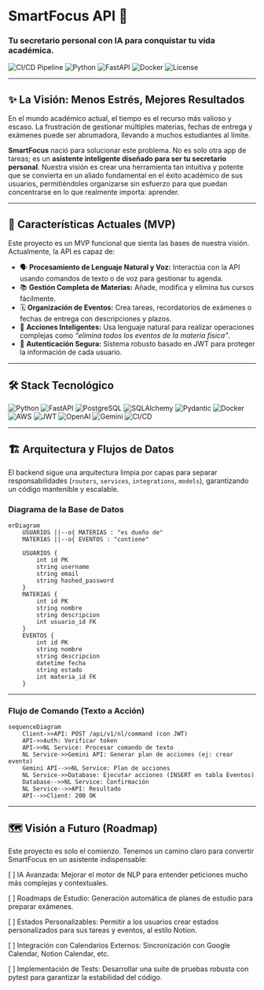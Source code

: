 # SmartFocus API 🚀

### Tu secretario personal con IA para conquistar tu vida académica.

![CI/CD Pipeline](https://github.com/InakiMerino0/smartfocusBackend/actions/workflows/main.yml/badge.svg)
![Python](https://img.shields.io/badge/Python-3776AB?style=for-the-badge&logo=python&logoColor=white)
![FastAPI](https://img.shields.io/badge/FastAPI-009688?style=for-the-badge&logo=fastapi&logoColor=white)
![Docker](https://img.shields.io/badge/Docker-2496ED?style=for-the-badge&logo=docker&logoColor=white)
![License](https://img.shields.io/badge/License-MIT-yellow.svg?style=for-the-badge)

---

## ✨ La Visión: Menos Estrés, Mejores Resultados

En el mundo académico actual, el tiempo es el recurso más valioso y escaso. La frustración de gestionar múltiples materias, fechas de entrega y exámenes puede ser abrumadora, llevando a muchos estudiantes al límite.

**SmartFocus** nació para solucionar este problema. No es solo otra app de tareas; es un **asistente inteligente diseñado para ser tu secretario personal**. Nuestra visión es crear una herramienta tan intuitiva y potente que se convierta en un aliado fundamental en el éxito académico de sus usuarios, permitiéndoles organizarse sin esfuerzo para que puedan concentrarse en lo que realmente importa: aprender.


---

## 🎯 Características Actuales (MVP)

Este proyecto es un MVP funcional que sienta las bases de nuestra visión. Actualmente, la API es capaz de:

* 🗣️ **Procesamiento de Lenguaje Natural y Voz:** Interactúa con la API usando comandos de texto o de voz para gestionar tu agenda.
* 📚 **Gestión Completa de Materias:** Añade, modifica y elimina tus cursos fácilmente.
* 🗓️ **Organización de Eventos:** Crea tareas, recordatorios de exámenes o fechas de entrega con descripciones y plazos.
* 🤖 **Acciones Inteligentes:** Usa lenguaje natural para realizar operaciones complejas como *"elimina todos los eventos de la materia física"*.
* 🔐 **Autenticación Segura:** Sistema robusto basado en JWT para proteger la información de cada usuario.

---

## 🛠️ Stack Tecnológico

![Python](https://img.shields.io/badge/Python-3776AB?style=for-the-badge&logo=python&logoColor=white)
![FastAPI](https://img.shields.io/badge/FastAPI-009688?style=for-the-badge&logo=fastapi&logoColor=white)
![PostgreSQL](https://img.shields.io/badge/PostgreSQL-4169E1?style=for-the-badge&logo=postgresql&logoColor=white)
![SQLAlchemy](https://img.shields.io/badge/SQLAlchemy-D71F00?style=for-the-badge&logo=sqlalchemy&logoColor=white)
![Pydantic](https://img.shields.io/badge/Pydantic-E92063?style=for-the-badge&logo=pydantic&logoColor=white)
![Docker](https://img.shields.io/badge/Docker-2496ED?style=for-the-badge&logo=docker&logoColor=white)
![AWS](https://img.shields.io/badge/Amazon_AWS-232F3E?style=for-the-badge&logo=amazon-aws&logoColor=white)
![JWT](https://img.shields.io/badge/JWT-000000?style=for-the-badge&logo=jsonwebtokens&logoColor=white)
![OpenAI](https://img.shields.io/badge/OpenAI-412991?style=for-the-badge&logo=openai&logoColor=white)
![Gemini](https://img.shields.io/badge/Gemini-8E75B7?style=for-the-badge&logo=google-gemini&logoColor=white)
![CI/CD](https://img.shields.io/badge/CI%2FCD-2088FF?style=for-the-badge&logo=github-actions&logoColor=white)

---

## 🏗️ Arquitectura y Flujos de Datos

El backend sigue una arquitectura limpia por capas para separar responsabilidades (`routers`, `services`, `integrations`, `models`), garantizando un código mantenible y escalable.

### Diagrama de la Base de Datos

```mermaid
erDiagram
    USUARIOS ||--o{ MATERIAS : "es dueño de"
    MATERIAS ||--o{ EVENTOS : "contiene"

    USUARIOS {
        int id PK
        string username
        string email
        string hashed_password
    }
    MATERIAS {
        int id PK
        string nombre
        string descripcion
        int usuario_id FK
    }
    EVENTOS {
        int id PK
        string nombre
        string descripcion
        datetime fecha
        string estado
        int materia_id FK
    }
```

---

### Flujo de Comando (Texto a Acción)

```mermaid
sequenceDiagram
    Client->>API: POST /api/v1/nl/command (con JWT)
    API->>Auth: Verificar token
    API->>NL Service: Procesar comando de texto
    NL Service->>Gemini API: Generar plan de acciones (ej: crear evento)
    Gemini API-->>NL Service: Plan de acciones
    NL Service->>Database: Ejecutar acciones (INSERT en tabla Eventos)
    Database-->>NL Service: Confirmación
    NL Service-->>API: Resultado
    API-->>Client: 200 OK
```

---


## 🗺️ Visión a Futuro (Roadmap)
Este proyecto es solo el comienzo. Tenemos un camino claro para convertir SmartFocus en un asistente indispensable:

[ ] IA Avanzada: Mejorar el motor de NLP para entender peticiones mucho más complejas y contextuales.

[ ] Roadmaps de Estudio: Generación automática de planes de estudio para preparar exámenes.

[ ] Estados Personalizables: Permitir a los usuarios crear estados personalizados para sus tareas y eventos, al estilo Notion.

[ ] Integración con Calendarios Externos: Sincronización con Google Calendar, Notion Calendar, etc.

[ ] Implementación de Tests: Desarrollar una suite de pruebas robusta con pytest para garantizar la estabilidad del código.
